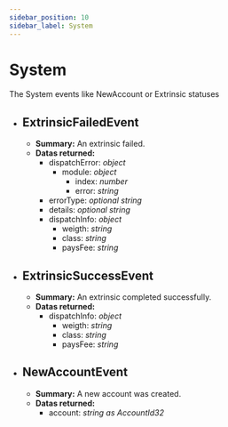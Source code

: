 ```yaml
---
sidebar_position: 10
sidebar_label: System
---
```


# System

The System events like NewAccount or Extrinsic statuses

- ## ExtrinsicFailedEvent 
	- **Summary:** An extrinsic failed.
	- **Datas returned:** 
		- dispatchError: *object*
			- module: *object*
			  -	index: *number*
			  - error: *string*
  		- errorType: *optional string*
  		- details: *optional string*
  		- dispatchInfo: *object*
			- weigth: *string*
			- class: *string*
			- paysFee: *string*

- ## ExtrinsicSuccessEvent
	- **Summary:**  An extrinsic completed successfully.
	- **Datas returned:** 
  		- dispatchInfo: *object*
			- weigth: *string*
			- class: *string*
			- paysFee: *string*

- ## NewAccountEvent
	- **Summary:**  A new account was created.
	- **Datas returned:** 
  		- account: *string as AccountId32*